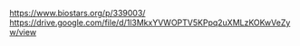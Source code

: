 https://www.biostars.org/p/339003/
https://drive.google.com/file/d/1l3MkxYVWOPTV5KPpq2uXMLzKOKwVeZyw/view

